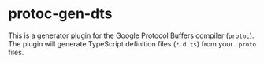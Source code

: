 protoc-gen-dts
==============

This is a generator plugin for the Google Protocol Buffers compiler (`protoc`).  The plugin will generate TypeScript definition files (`*.d.ts`) from your `.proto` files.
